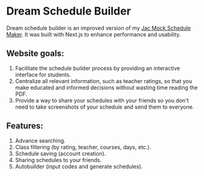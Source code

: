 # Dream Schedule Builder

Dream schedule builder is an improved version of my [Jac Mock Schedule Maker](https://github.com/mingli202/me-schedule-maker). It was built with Next.js to enhance performance and usability.

## Website goals:

1. Facilitate the schedule builder process by providing an interactive interface for students.
2. Centralize all relevant information, such as teacher ratings, so that you make educated and informed decisions without wasting time reading the PDF.
3. Provide a way to share your schedules with your friends so you don't need to take screenshots of your schedule and send them to everyone.

## Features:

1. Advance searching.
2. Class filtering (by rating, teacher, courses, days, etc.).
3. Schedule saving (account creation).
4. Sharing schedules to your friends.
5. Autobuilder (input codes and generate schedules).

